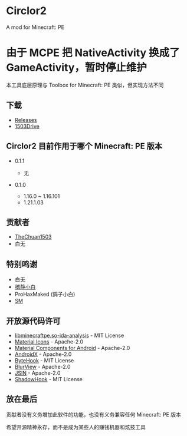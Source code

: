 # Circlor2
A mod for Minecraft: PE

# 由于 MCPE 把 NativeActivity 换成了 GameActivity，暂时停止维护

本工具底层原理与 Toolbox for Minecraft: PE 类似，但实现方法不同

## 下载
- [Releases](https://github.com/1503Dev/Circlor2/releases)
- [1503Drive](https://drive.1503dev.top/s/a5TL)

## Circlor2 目前作用于哪个 Minecraft: PE 版本
- 0.1.1
  - 无

- 0.1.0
  - 1.16.0 ~ 1.16.101
  - 1.21.1.03

## 贡献者
- [TheChuan1503](https://github.com/TheChuan1503)
- 白无

## 特别鸣谢
- 白无
- [稽静小白](https://github.com/guiwow-wuxuchun-vape)
- ProHaxMaked (鸽子小白)
- [SM](https://github.com/SMlc666)

## 开放源代码许可
- [libminecraftpe.so-ida-analysis](https://github.com/1503Dev/libminecraftpe.so-ida-analysis/) - MIT License
- [Material Icons](https://github.com/google/material-design-icons) - Apache-2.0
- [Material Components for Android](https://github.com/material-components/material-components-android) - Apache-2.0
- [AndroidX](https://github.com/androidx/androidx) - Apache-2.0
- [ByteHook](https://github.com/bytedance/bhook) - MIT License
- [BlurView](https://github.com/Dimezis/BlurView) - Apache-2.0
- [JSIN](https://github.com/1503Dev/JSIN) - Apache-2.0
- [ShadowHook](https://github.com/bytedance/android-inline-hook) - MIT License

## 放在最后
贡献者没有义务增加此软件的功能，也没有义务兼容任何 Minecraft: PE 版本

希望开源精神永存，而不是成为某些人的赚钱机器和炫技工具

